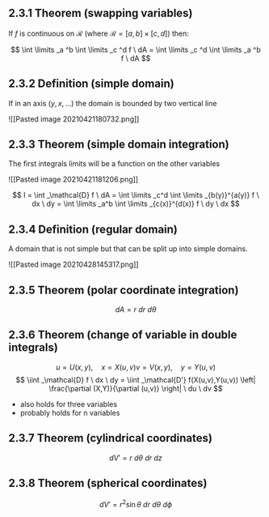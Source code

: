 ## 2.3.1 Theorem (swapping variables)
If $f$ is continuous on $\mathcal{R}$ (where $\mathcal{R}=[a,b] \times [c,d]$) then:

$$
\int  \limits _a ^b \int \limits _c ^d f \ dA = \int \limits _c ^d \int \limits _a ^b f \ dA
$$

## 2.3.2 Definition (simple domain)
If in an axis ($y,x, \dots$) the domain is bounded by two vertical line

![[Pasted image 20210421180732.png]]

## 2.3.3 Theorem (simple domain integration)
The first integrals limits will be a function on the other variables

![[Pasted image 20210421181206.png]]

$$
I = \int _\mathcal{D} f \ dA = \int \limits _c^d \int \limits _{b(y)}^{a(y)} f \ dx \ dy = \int \limits _a^b \int \limits _{c(x)}^{d(x)} f \ dy \ dx 
$$

## 2.3.4 Definition (regular domain)
A domain that is not simple but that can be split up into simple domains.

![[Pasted image 20210428145317.png]]

## 2.3.5 Theorem (polar coordinate integration)
$$
dA = r \ dr \ d\theta
$$

## 2.3.6 Theorem (change of variable in double integrals)
$$
u=U(x,y), \quad x=X(u,v)
v=V(x,y), \quad y=Y(u,v)
$$
$$
\iint _\mathcal{D} f \ dx \ dy = \iint _\mathcal{D'} f(X(u,v),Y(u,v)) \left| \frac{\partial (X,Y)}{\partial (u,v)} \right| \ du \ dv
$$
- also holds for three variables
- probably holds for n variables

## 2.3.7 Theorem (cylindrical coordinates)
$$
dV' = r \ d \theta \ dr \ dz
$$

## 2.3.8 Theorem (spherical coordinates)
$$
dV' = r^2 \sin \theta \ dr \ d \theta \ d \phi
$$

